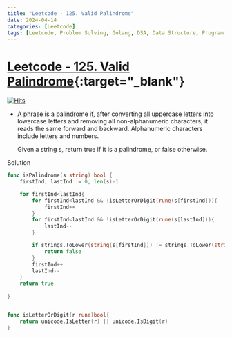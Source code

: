 ```yaml
---
title: "Leetcode - 125. Valid Palindrome"
date: 2024-04-14
categories: [Leetcode]
tags: [Leetcode, Problem Solving, Golang, DSA, Data Structure, Programming, Algorithm, Two Pointer, String]
---
```



# [Leetcode - 125. Valid Palindrome](https://leetcode.com/problems/valid-palindrome/description/){:target="_blank"}
[![Hits](https://hits.sh/mahinops.github.io/posts/leetcode-valid-palindrome.svg)](https://hits.sh/mahinops.github.io/posts/leetcode-valid-palindrome/)


- A phrase is a palindrome if, after converting all uppercase letters into lowercase letters and removing all non-alphanumeric characters, it reads the same forward and backward. Alphanumeric characters include letters and numbers.

  Given a string s, return true if it is a palindrome, or false otherwise.


Solution
```go
func isPalindrome(s string) bool {
    firstInd, lastInd := 0, len(s)-1

    for firstInd<lastInd{
        for firstInd<lastInd && !isLetterOrDigit(rune(s[firstInd])){
            firstInd++
        }
        for firstInd<lastInd && !isLetterOrDigit(rune(s[lastInd])){
            lastInd--
        }

        if strings.ToLower(string(s[firstInd])) != strings.ToLower(string(s[lastInd])){
            return false
        }
        firstInd++
        lastInd--
    }
    return true
    
}


func isLetterOrDigit(r rune)bool{
    return unicode.IsLetter(r) || unicode.IsDigit(r)
}
```
